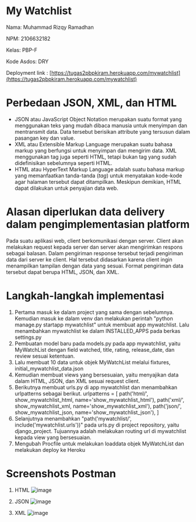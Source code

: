# My Watchlist
Nama: Muhammad Rizqy Ramadhan

NPM: 2106632182

Kelas: PBP-F

Kode Asdos: DRY

Deployment link : [https://tugas2pbpkiram.herokuapp.com/mywatchlist](https://tugas2pbpkiram.herokuapp.com/mywatchlist)

# Perbedaan JSON, XML, dan HTML
* JSON atau JavaScript Object Notation merupakan suatu format yang menggunakan teks yang mudah dibaca manusia untuk menyimpan dan mentransmit data. Data tersebut berisikan attribute yang tersusun dalam pasangan key dan value. 
* XML atau Extensible Markup Language merupakan suatu bahasa markup yang berfungsi untuk menyimpan dan mengirim data. XML menggunakan tag juga seperti HTML, tetapi bukan tag yang sudah didefinisikan sebelumnya seperti HTML. 
* HTML atau HyperText Markup Language adalah suatu bahasa markup yang memanfaatkan tanda-tanda (_tag_) untuk menyatakan kode-kode agar halaman tersebut dapat ditampilkan. Meskipun demikian, HTML dapat dilakukan untuk penyajian data web. 

# Alasan diperlukan data delivery dalam pengimplementasian platform
Pada suatu aplikasi web, client berkomunikasi dengan server. Client akan melakukan request kepada server dan server akan mengirimkan respons sebagai balasan. Dalam pengiriman response tersebut terjadi pengiriman data dari server ke client. Hal tersebut didasarkan karena client ingin menampilkan tampilan dengan data yang sesuai. Format pengiriman data tersebut dapat berupa HTML, JSON, dan XML. 

# Langkah-langkah implementasi
1. Pertama masuk ke dalam project yang sama dengan sebelumnya. Kemudian masuk ke dalam venv dan melakukan perintah "python manage.py startapp mywatchlist" untuk membuat app mywatchlist. Lalu menambahkan mywatchlist ke dalam INSTALLED_APPS pada berkas settings.py
2. Pembuatan model baru pada models.py pada app mywatchlist, yaitu MyWatchList dengan field watched, title, rating, release_date, dan review sesuai ketentuan.
3. Lalu membuat 10 data untuk objek MyWatchList melalui fixtures, initial_mywatchlist_data.json
4. Kemudian membuat views yang bersesuaian, yaitu menyajikan data dalam HTML, JSON, dan XML sesuai request client.
5. Berikutnya membuat urls.py di app mywatchlist dan menambahkan urlpatterns sebagai berikut.
  urlpatterns = [
    path('html/', show_mywatchlist_html, name='show_mywatchlist_html'),
    path('xml/', show_mywatchlist_xml, name='show_mywatchlist_xml'),
    path('json/', show_mywatchlist_json, name='show_mywatchlist_json'),
    ]
6. Selanjutnya menambahkan "path('mywatchlist/', include('mywatchlist.urls'))" pada urls.py di project repository, yaitu django_project. Tujuannya adalah melakukan routing url di mywatchlist kepada view yang bersesuaian.
7. Mengubah Procfile untuk melakukan loaddata objek MyWatchList dan melakukan deploy ke Heroku

# Screenshots Postman
1. HTML
![image](https://user-images.githubusercontent.com/87021641/191641391-23f0b854-e5bb-4811-85a1-14930774f688.png)


2. JSON
![image](https://user-images.githubusercontent.com/87021641/191641430-18005879-b75c-44bd-9d45-4108ce5a5f63.png)


3. XML
![image](https://user-images.githubusercontent.com/87021641/191641464-7679176b-eb7a-4978-9aa0-8db7d7140166.png)
